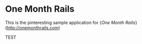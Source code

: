 # One Month Rails

This is the pinteresting sample application for 
{*One Month Rails*} (http://onemonthrails.com)

TEST